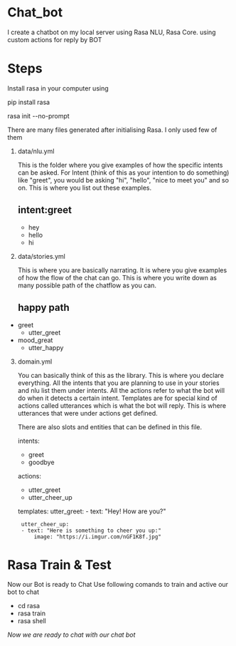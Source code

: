 # Chat_bot 
I create a chatbot on my local server using Rasa NLU, Rasa Core.
using custom actions for reply by BOT

# Steps
Install rasa in your computer using 

pip install rasa

rasa init --no-prompt

There are many files generated after initialising Rasa. I only used few of them
1. data/nlu.yml
   
   This is the folder where you give examples of how the specific intents can be asked. 
   For Intent (think of this as your intention to do something) like "greet",
   you would be asking "hi", "hello", "nice to meet you" and so on.
   This is where you list out these examples.
   ## intent:greet
   - hey
   - hello
   - hi
2. data/stories.yml
   
   This is where you are basically narrating.
   It is where you give examples of how the flow of the chat can go.
   This is where you write down as many possible path of the chatflow as you can.
   ## happy path
  * greet
    - utter_greet
  * mood_great
    - utter_happy

3. domain.yml
    
    You can basically think of this as the library. This is where you declare everything. 
    All the intents that you are planning to use in your stories and nlu list them under intents.
    All the actions refer to what the bot will do when it detects a certain intent. 
    Templates are for special kind of actions called utterances which is what the bot will reply. 
    This is where utterances that were under actions get defined.

    There are also slots and entities that can be defined in this file.

    intents:
      - greet
      - goodbye


    actions:
    - utter_greet
    - utter_cheer_up


    templates:
        utter_greet:
        - text: "Hey! How are you?"

        utter_cheer_up:
        - text: "Here is something to cheer you up:"
            image: "https://i.imgur.com/nGF1K8f.jpg"
        
# Rasa Train & Test
  Now our Bot is ready to Chat
  Use following comands to  train and active our bot to chat
  - cd rasa
  - rasa train
  - rasa shell

*Now we are ready to chat with our chat bot*
  

  
   
